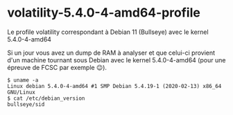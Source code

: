 # volatility-5.4.0-4-amd64-profile
Le profile volatility correspondant à Debian 11 (Bullseye) avec le kernel 5.4.0-4-amd64

Si un jour vous avez un dump de RAM à analyser et que celui-ci provient d'un machine tournant sous Debian avec le kernel 5.4.0-4-amd64 (pour une épreuve de FCSC par exemple 😉).

```
$ uname -a
Linux debian 5.4.0-4-amd64 #1 SMP Debian 5.4.19-1 (2020-02-13) x86_64 GNU/Linux
$ cat /etc/debian_version
bullseye/sid
```
